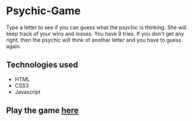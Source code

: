 # Psychic-Game

Type a letter to see if you can guess what the psychic is thinking. She will keep track of your wins and losses. You have 9 tries. If you don't get any right, then the psychic will think of another letter and you have to guess again.

## Technologies used 
* HTML
* CSS3
* Javascript

## Play the game [here](https://ernesto13.github.io/Psychic-Game/)

